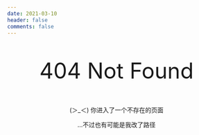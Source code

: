 ```yaml
---
date: 2021-03-10
header: false
comments: false
---
```


<p style="text-align: center;font-size: 50px;">404 Not Found</p>

<p style="text-align: center;">(＞_＜) 你进入了一个不存在的页面</p>

<p style="text-align: center;">...不过也有可能是我改了路径</p>


